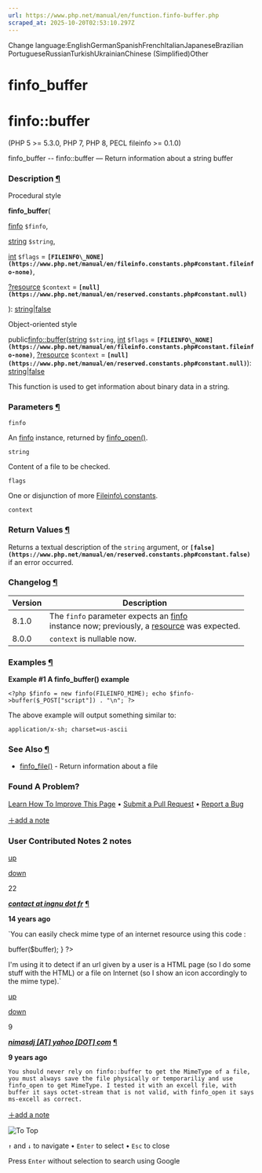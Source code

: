 ```yaml
---
url: https://www.php.net/manual/en/function.finfo-buffer.php
scraped_at: 2025-10-20T02:53:10.297Z
---
```


Change language:EnglishGermanSpanishFrenchItalianJapaneseBrazilian PortugueseRussianTurkishUkrainianChinese (Simplified)Other

# finfo\_buffer

# finfo::buffer

(PHP 5 >= 5.3.0, PHP 7, PHP 8, PECL fileinfo >= 0.1.0)

finfo\_buffer \-\- finfo::buffer — Return information about a string buffer

### Description [¶](https://www.php.net/manual/en/function.finfo-buffer.php\#refsect1-function.finfo-buffer-description)

Procedural style

**finfo\_buffer**(

[finfo](https://www.php.net/manual/en/class.finfo.php) `$finfo`,

[string](https://www.php.net/manual/en/language.types.string.php) `$string`,

[int](https://www.php.net/manual/en/language.types.integer.php) `$flags` = **`[FILEINFO\_NONE](https://www.php.net/manual/en/fileinfo.constants.php#constant.fileinfo-none)`**,

[?](https://www.php.net/manual/en/language.types.null.php)[resource](https://www.php.net/manual/en/language.types.resource.php) `$context` = **`[null](https://www.php.net/manual/en/reserved.constants.php#constant.null)`**

): [string](https://www.php.net/manual/en/language.types.string.php)\|[false](https://www.php.net/manual/en/language.types.singleton.php)

Object-oriented style

public[finfo::buffer](https://www.php.net/manual/en/finfo.buffer.php)([string](https://www.php.net/manual/en/language.types.string.php) `$string`, [int](https://www.php.net/manual/en/language.types.integer.php) `$flags` = **`[FILEINFO\_NONE](https://www.php.net/manual/en/fileinfo.constants.php#constant.fileinfo-none)`**, [?](https://www.php.net/manual/en/language.types.null.php)[resource](https://www.php.net/manual/en/language.types.resource.php) `$context` = **`[null](https://www.php.net/manual/en/reserved.constants.php#constant.null)`**): [string](https://www.php.net/manual/en/language.types.string.php)\|[false](https://www.php.net/manual/en/language.types.singleton.php)

This function is used to get information about binary data in a string.


### Parameters [¶](https://www.php.net/manual/en/function.finfo-buffer.php\#refsect1-function.finfo-buffer-parameters)

`finfo`

An [finfo](https://www.php.net/manual/en/class.finfo.php) instance, returned by [finfo\_open()](https://www.php.net/manual/en/function.finfo-open.php).

`string`

Content of a file to be checked.


`flags`

One or disjunction of more [Fileinfo\\
constants](https://www.php.net/manual/en/fileinfo.constants.php).


`context`

### Return Values [¶](https://www.php.net/manual/en/function.finfo-buffer.php\#refsect1-function.finfo-buffer-returnvalues)

Returns a textual description of the `string`
argument, or **`[false](https://www.php.net/manual/en/reserved.constants.php#constant.false)`** if an error occurred.


### Changelog [¶](https://www.php.net/manual/en/function.finfo-buffer.php\#refsect1-function.finfo-buffer-changelog)

| Version | Description |
| --- | --- |
| 8.1.0 | The `finfo` parameter expects an [finfo](https://www.php.net/manual/en/class.finfo.php)<br> instance now; previously, a [resource](https://www.php.net/manual/en/language.types.resource.php) was expected. |
| 8.0.0 | `context` is nullable now. |

### Examples [¶](https://www.php.net/manual/en/function.finfo-buffer.php\#refsect1-function.finfo-buffer-examples)

**Example #1 A **finfo\_buffer()** example**

`<?php
$finfo = new finfo(FILEINFO_MIME);
echo $finfo->buffer($_POST["script"]) . "\n";
?>`

The above example will output
something similar to:

```
application/x-sh; charset=us-ascii
```

### See Also [¶](https://www.php.net/manual/en/function.finfo-buffer.php\#refsect1-function.finfo-buffer-seealso)

- [finfo\_file()](https://www.php.net/manual/en/function.finfo-file.php) \- Return information about a file

### Found A Problem?

[Learn How To Improve This Page](https://github.com/php/doc-base/blob/master/README.md "This will take you to our contribution guidelines on GitHub")
•
[Submit a Pull Request](https://github.com/php/doc-en/blob/master/reference/fileinfo/functions/finfo-buffer.xml)
•
[Report a Bug](https://github.com/php/doc-en/issues/new?body=From%20manual%20page:%20https:%2F%2Fphp.net%2Ffunction.finfo-buffer%0A%0A---)

[＋add a note](https://www.php.net/manual/add-note.php?sect=function.finfo-buffer&repo=en&redirect=https://www.php.net/manual/en/function.finfo-buffer.php)

### User Contributed Notes 2 notes

[up](https://www.php.net/manual/vote-note.php?id=104520&page=function.finfo-buffer&vote=up "Vote up!")

[down](https://www.php.net/manual/vote-note.php?id=104520&page=function.finfo-buffer&vote=down "Vote down!")

22


[**_contact at ingnu dot fr_**](https://www.php.net/manual/en/function.finfo-buffer.php#104520) [¶](https://www.php.net/manual/en/function.finfo-buffer.php#104520)

**14 years ago**

`You can easily check mime type of an internet resource using this code :
<?php
function getUrlMimeType($url) {
    $buffer = file_get_contents($url);
    $finfo = new finfo(FILEINFO_MIME_TYPE);
    return $finfo->buffer($buffer);
}
?>
I'm using it to detect if an url given by a user is a HTML page (so I do some stuff with the HTML) or a file on Internet (so I show an icon accordingly to the mime type).`

[up](https://www.php.net/manual/vote-note.php?id=118313&page=function.finfo-buffer&vote=up "Vote up!")

[down](https://www.php.net/manual/vote-note.php?id=118313&page=function.finfo-buffer&vote=down "Vote down!")

9


[**_nimasdj \[AT\] yahoo \[DOT\] com_**](https://www.php.net/manual/en/function.finfo-buffer.php#118313) [¶](https://www.php.net/manual/en/function.finfo-buffer.php#118313)

**9 years ago**

`You should never rely on finfo::buffer to get the MimeType of a file, you must always save the file physically or temporariliy and use finfo_open to get MimeType. I tested it with an excell file, with buffer it says octet-stream that is not valid, with finfo_open it says ms-excell as correct.`

[＋add a note](https://www.php.net/manual/add-note.php?sect=function.finfo-buffer&repo=en&redirect=https://www.php.net/manual/en/function.finfo-buffer.php)

![To Top](https://www.php.net/images/to-top@2x.png)

`↑` and `↓` to navigate •
`Enter` to select •
`Esc` to close


Press `Enter` without
selection to search using Google